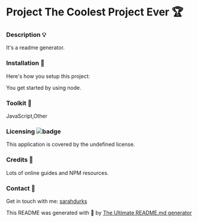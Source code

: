

# Project The Coolest Project Ever 🏆 

### Description 💡

It's a readme generator. 

### Installation 💾

Here's how you setup this project:

You get started by using node.  

### Toolkit 🧰 

JavaScript,Other  

### Licensing ![badge](https://img.shields.io/badge/license-undefined-blue)

This application is covered by the undefined license. 

### Credits 🤝 
Lots of online guides and NPM resources. 

### Contact 👋
Get in touch with me: [sarahdurks](https://github.com/sarahdurks)


This README was generated with 🧡  by [The Ultimate README.md generator](https://github.com/sarahdurks/readme-generator) 
